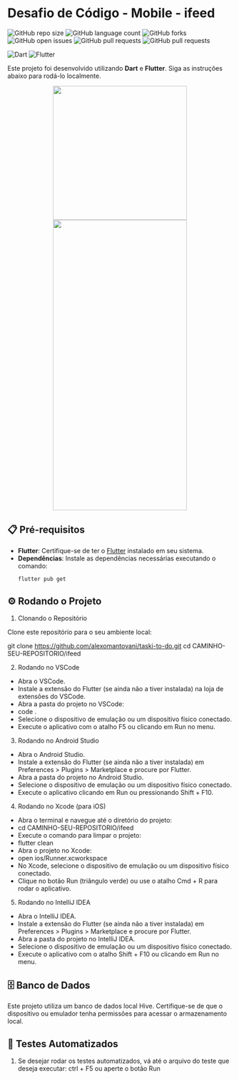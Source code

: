 # Desafio de Código - Mobile - ifeed

![GitHub repo size](https://img.shields.io/github/repo-size/alexomantovani/ifeed?style=for-the-badge)
![GitHub language count](https://img.shields.io/github/languages/count/alexomantovani/ifeed?style=for-the-badge)
![GitHub forks](https://img.shields.io/github/forks/alexomantovani/ifeed?style=for-the-badge)
![GitHub open issues](https://img.shields.io/github/issues/alexomantovani/ifeed?style=for-the-badge)
![GitHub pull requests](https://img.shields.io/github/issues-pr/alexomantovani/ifeed?style=for-the-badge)
![GitHub pull requests](https://img.shields.io/github/issues-pr-closed/alexomantovani/ifeed?style=for-the-badge)

![Dart](https://img.shields.io/badge/dart-%230175C2.svg?style=for-the-badge&logo=dart&logoColor=white)
![Flutter](https://img.shields.io/badge/Flutter-%2302569B.svg?style=for-the-badge&logo=Flutter&logoColor=white)

Este projeto foi desenvolvido utilizando **Dart** e **Flutter**. Siga as instruções abaixo para rodá-lo localmente.

<p align="center">
  <img src="assets/videos/iPhone.gif" width="300"/>
  <img src="assets/videos/android.gif" width="300" height="650"/>
</p>

## 📋 Pré-requisitos

- **Flutter**: Certifique-se de ter o [Flutter](https://flutter.dev/docs/get-started/install) instalado em seu sistema.
- **Dependências**: Instale as dependências necessárias executando o comando:
  ```bash
  flutter pub get
  ```

## ⚙️ Rodando o Projeto

1. Clonando o Repositório

Clone este repositório para o seu ambiente local:

git clone https://github.com/alexomantovani/taski-to-do.git
cd CAMINHO-SEU-REPOSITORIO/ifeed

2. Rodando no VSCode

- Abra o VSCode.
- Instale a extensão do Flutter (se ainda não a tiver instalada) na loja de extensões do VSCode.
- Abra a pasta do projeto no VSCode:
- code .
- Selecione o dispositivo de emulação ou um dispositivo físico conectado.
- Execute o aplicativo com o atalho F5 ou clicando em Run no menu.

3. Rodando no Android Studio

- Abra o Android Studio.
- Instale a extensão do Flutter (se ainda não a tiver instalada) em Preferences > Plugins > Marketplace e procure por Flutter.
- Abra a pasta do projeto no Android Studio.
- Selecione o dispositivo de emulação ou um dispositivo físico conectado.
- Execute o aplicativo clicando em Run ou pressionando Shift + F10.

4. Rodando no Xcode (para iOS)

- Abra o terminal e navegue até o diretório do projeto:
- cd CAMINHO-SEU-REPOSITORIO/ifeed
- Execute o comando para limpar o projeto:
- flutter clean
- Abra o projeto no Xcode:
- open ios/Runner.xcworkspace
- No Xcode, selecione o dispositivo de emulação ou um dispositivo físico conectado.
- Clique no botão Run (triângulo verde) ou use o atalho Cmd + R para rodar o aplicativo.

5. Rodando no IntelliJ IDEA

- Abra o IntelliJ IDEA.
- Instale a extensão do Flutter (se ainda não a tiver instalada) em Preferences > Plugins > Marketplace e procure por Flutter.
- Abra a pasta do projeto no IntelliJ IDEA.
- Selecione o dispositivo de emulação ou um dispositivo físico conectado.
- Execute o aplicativo com o atalho Shift + F10 ou clicando em Run no menu.

## 🗄️ Banco de Dados

Este projeto utiliza um banco de dados local Hive. Certifique-se de que o dispositivo ou emulador tenha permissões para acessar o armazenamento local.

## 🧪 Testes Automatizados

1.  Se desejar rodar os testes automatizados, vá até o arquivo do teste que deseja executar:
    ctrl + F5 ou aperte o botão Run
